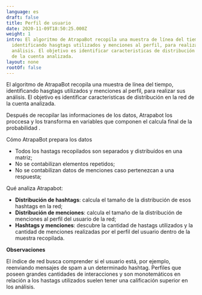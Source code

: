 ```yaml
---
language: es
draft: false
title: Perfil de usuario
date: 2020-11-09T18:50:25.000Z
weight: 1
intro: El algoritmo de AtrapaBot recopila una muestra de línea del tiempo,
  identificando hasgtags utilizados y menciones al perfil, para realizar sus
  análisis. El objetivo es identificar caracteristicas de distribución en la red
  de la cuenta analizada.
layout: none
rootOf: false
---
```

El algoritmo de AtrapaBot recopila una muestra de línea del tiempo, identificando hasgtags utilizados y menciones al perfil, para realizar sus análisis. El objetivo es identificar caracteristicas de distribución en la red de la cuenta analizada.

Después de recopilar las informaciones de los datos, Atrapabot los proccesa y los transforma en variables que componen el calcula final de la probabilidad .

Cómo AtrapaBot prepara los datos

* Todos los hastags recopilados son separados y distribuídos en una matriz;
* No se contabilizan elementos repetidos;
* No se contabilizan datos de menciones caso pertenezcan a una respuesta;

Qué analiza Atrapabot:

* **Distribución de hashtags**: calcula el tamaño de la distribución de esos hashtags en la red;
* **Distribución de menciones**: calcula el tamaño de la distribución de menciones al perfil del usuario de la red;
* **Hashtags y menciones**: descubre la cantidad de hastags utilizados y la cantidad de menciones realizadas por el perfil del usuario dentro de la muestra recopilada.

**Observaciones**

El índice de red busca comprender si el usuario está, por ejemplo, reenviando mensajes de spam a un determinado hashtag. Perfiles que poseen grandes cantidades de interacciones y son monotemáticos en relación a los hastags utilizados suelen tener una calificación superior en los análisis.